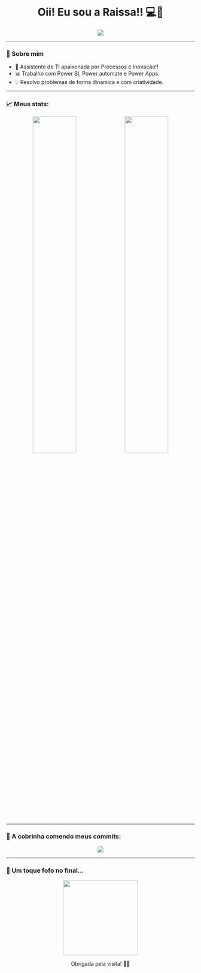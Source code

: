 <h1 align="center">Oii! Eu sou a Raissa!! 💻💖</h1>

<p align="center">
  <img src="https://readme-typing-svg.herokuapp.com/?lines=Desenvolvedora+aprendiz;&center=true&width=500&height=45">
</p>

---

### 🌟 Sobre mim

- 💼 Assistente de TI apaixonada por Processos e Inovação!!
- 📊 Trabalho com Power BI, Power automate e Power Apps.
- 💡 Resolvo problemas de forma dinamica e com criatividade.

---

### 📈 Meus stats:

<p align="center">
  <img width="48%" src="https://github-readme-stats.vercel.app/api?username=Raissarrp&show_icons=true&theme=radical"/>
  <img width="48%" src="https://github-readme-streak-stats.herokuapp.com?user=Raissarrp&theme=radical" />
</p>

---

### 🐍 A cobrinha comendo meus commits:

<p align="center">
  <img src="https://github.com/Raissarrp/Raissarrp/raw/output/github-contribution-grid-snake.svg](https://raw.githubusercontent.com/Platane/snk/output/github-contribution-grid-snake.gif)" />
</p>

---

### 🧁 Um toque fofo no final...

<p align="center">
  <img src="https://media.giphy.com/media/WUlplcMpOCEmTGBtBW/giphy.gif" width="200" />
</p>

<p align="center">Obrigada pela visita! 💖✨</p>
